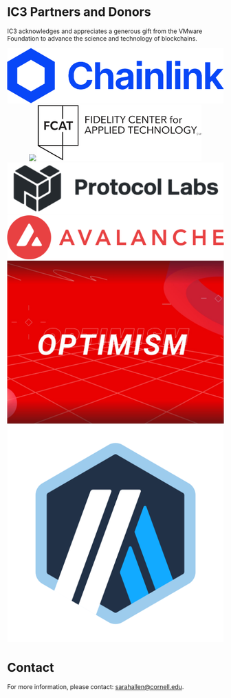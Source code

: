 # IC3 Partners and Donors

IC3 acknowledges and appreciates a generous gift from the VMware
Foundation to advance the science and technology of blockchains. <br>

<div class="ui small images" align="center">
	<img class="ui image sponsor logo" id="chainlink" src="images/partners/chainlink.png">
	<img class="ui image sponsor logo" id="ethereum" src="images/partners/ethereum.png">
	<img class="ui image sponsor logo" id="fidelity fcat" src="images/partners/FCAT logo.png">
	<img class="ui image sponsor logo" id="protocollabs" src="images/partners/protocol-labs.png">
	<img class="ui image sponsor logo" id="avalabs" src="images/partners/Avalanche.png">
	<img class="ui image sponsor logo" id="optimism" src="images/partners/Optimism.jpg">
	<img class="ui image sponsor logo" id="Arbitrum Foundation" src="images/partners/Arbitrum logomark.png">
</div>


# Contact

For more information, please contact: [sarahallen@cornell.edu](mailto:sarahallen@cornell.edu).
